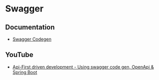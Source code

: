 # Swagger
## Documentation
* [Swagger Codegen](https://swagger.io/tools/swagger-codegen/)

## YouTube
* [Api-First driven development - Using swagger code gen, OpenApi & Spring Boot](https://www.youtube.com/watch?v=YmQyzNF5iKg)
